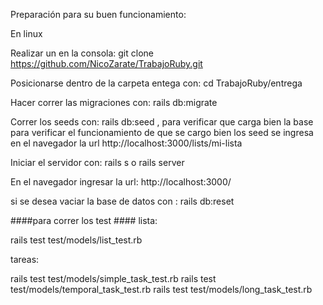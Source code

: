 
Preparación para su buen funcionamiento:

En linux

Realizar un en la consola:  git clone https://github.com/NicoZarate/TrabajoRuby.git

Posicionarse dentro de la carpeta entega con: cd TrabajoRuby/entrega 

Hacer correr las migraciones con: rails db:migrate

Correr los seeds con: rails db:seed , para verificar que carga bien la base
para verificar el funcionamiento de que se cargo bien los seed se ingresa en el navegador
la url http://localhost:3000/lists/mi-lista

Iniciar el servidor con: rails s o rails server

En el navegador ingresar la url:  http://localhost:3000/

si se desea vaciar la base de datos con : rails db:reset

####para correr los test ####
lista:

rails test test/models/list_test.rb 

tareas:

rails test test/models/simple_task_test.rb
rails test test/models/temporal_task_test.rb 
rails test test/models/long_task_test.rb

